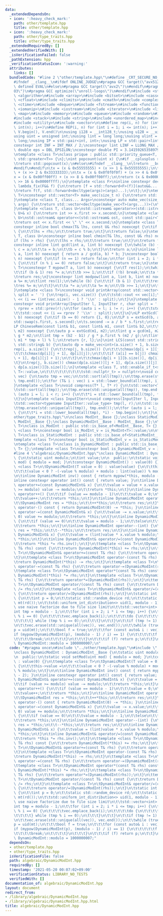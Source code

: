 ```yaml
---
data:
  _extendedDependsOn:
  - icon: ':heavy_check_mark:'
    path: other/template.hpp
    title: other/template.hpp
  - icon: ':heavy_check_mark:'
    path: other/type_traits.hpp
    title: other/type_traits.hpp
  _extendedRequiredBy: []
  _extendedVerifiedWith: []
  _isVerificationFailed: false
  _pathExtension: hpp
  _verificationStatusIcon: ':warning:'
  attributes:
    links: []
  bundledCode: "#line 2 \"other/template.hpp\"\n#define _CRT_SECURE_NO_WARNINGS\n\
    #ifndef __clang__\n#ifdef ONLINE_JUDGE\n#pragma GCC target(\"avx512f\")\n#elif\
    \ defined EVAL\n#else\n#pragma GCC target(\"avx2\")\n#endif\n#pragma GCC optimize(\"\
    O3\")\n#pragma GCC optimize(\"unroll-loops\")\n#endif\n#include <string.h>\n#include\
    \ <algorithm>\n#include <array>\n#include <bitset>\n#include <cassert>\n#include\
    \ <cfloat>\n#include <climits>\n#include <cmath>\n#include <complex>\n#include\
    \ <ctime>\n#include <deque>\n#include <fstream>\n#include <functional>\n#include\
    \ <iomanip>\n#include <iostream>\n#include <iterator>\n#include <list>\n#include\
    \ <map>\n#include <memory>\n#include <queue>\n#include <random>\n#include <set>\n\
    #include <stack>\n#include <string>\n#include <unordered_map>\n#include <unordered_set>\n\
    #include <utility>\n#include <vector>\n\n#define rep(i, n) for (int i = 0; i <\
    \ int(n); i++)\n#define REP(i, n) for (int i = 1; i <= int(n); i++)\n#define all(V)\
    \ V.begin(), V.end()\n\nusing i128 = __int128_t;\nusing u128 = __uint128_t;\n\
    using uint = unsigned int;\nusing lint = long long;\nusing ulint = unsigned long\
    \ long;\nusing IP = std::pair<int, int>;\nusing LP = std::pair<lint, lint>;\n\n\
    constexpr int INF = INT_MAX / 2;\nconstexpr lint LINF = LLONG_MAX / 2;\nconstexpr\
    \ double eps = DBL_EPSILON;\nconstexpr double PI = 3.141592653589793238462643383279;\n\
    \ntemplate <class T>\nclass prique : public std::priority_queue<T, std::vector<T>,\
    \ std::greater<T>> {\n};\nint popcount(uint x) {\n#if __cplusplus >= 202002L\n\
    \treturn std::popcount(x);\n#else\n#ifndef __clang__\n\treturn __builtin_popcount(x);\n\
    #endif\n#endif\n\tx = (x & 0x55555555) + (x >> 1 & 0x55555555);\n\tx = (x & 0x33333333)\
    \ + (x >> 2 & 0x33333333);\n\tx = (x & 0x0f0f0f0f) + (x >> 4 & 0x0f0f0f0f);\n\t\
    x = (x & 0x00ff00ff) + (x >> 8 & 0x00ff00ff);\n\treturn (x & 0x0000ffff) + (x\
    \ >> 16 & 0x0000ffff);\n}\ntemplate <class F>\ninline constexpr decltype(auto)\
    \ lambda_fix(F&& f) {\n\treturn [f = std::forward<F>(f)](auto&&... args) {\n\t\
    \treturn f(f, std::forward<decltype(args)>(args)...);\n\t};\n}\ntemplate <class\
    \ T>\nconstexpr std::vector<T> make_vec(size_t n) {\n\treturn std::vector<T>(n);\n\
    }\ntemplate <class T, class... Args>\nconstexpr auto make_vec(size_t n, Args&&...\
    \ args) {\n\treturn std::vector<decltype(make_vec<T>(args...))>(\n\t\tn, make_vec<T>(std::forward<Args>(args)...));\n\
    }\ntemplate <class T, class U>\nstd::istream& operator>>(std::istream& ist, std::pair<T,\
    \ U>& x) {\n\treturn ist >> x.first >> x.second;\n}\ntemplate <class T, class\
    \ U>\nstd::ostream& operator<<(std::ostream& ost, const std::pair<T, U>& x) {\n\
    \treturn ost << x.first << \" \" << x.second;\n}\ntemplate <class T, class U>\n\
    constexpr inline bool chmax(T& lhs, const U& rhs) noexcept {\n\tif (lhs < rhs)\
    \ {\n\t\tlhs = rhs;\n\t\treturn true;\n\t}\n\treturn false;\n}\ntemplate <class\
    \ T, class U>\nconstexpr inline bool chmin(T& lhs, const U& rhs) noexcept {\n\t\
    if (lhs > rhs) {\n\t\tlhs = rhs;\n\t\treturn true;\n\t}\n\treturn false;\n}\n\
    constexpr inline lint gcd(lint a, lint b) noexcept {\n\twhile (b) {\n\t\tlint\
    \ c = a;\n\t\ta = b;\n\t\tb = c % b;\n\t}\n\treturn a;\n}\ninline lint lcm(lint\
    \ a, lint b) noexcept { return a / gcd(a, b) * b; }\nconstexpr bool isprime(lint\
    \ n) noexcept {\n\tif (n == 1) return false;\n\tfor (int i = 2; i * i <= n; i++)\
    \ {\n\t\tif (n % i == 0) return false;\n\t}\n\treturn true;\n}\ntemplate <class\
    \ T>\nconstexpr T mypow(T a, lint b) noexcept {\n\tT res(1);\n\twhile (true) {\n\
    \t\tif (b & 1) res *= a;\n\t\tb >>= 1;\n\t\tif (!b) break;\n\t\ta *= a;\n\t}\n\
    \treturn res;\n}\nconstexpr lint modpow(lint a, lint b, lint m) noexcept {\n\t\
    a %= m;\n\tlint res(1);\n\twhile (b) {\n\t\tif (b & 1) {\n\t\t\tres *= a;\n\t\t\
    \tres %= m;\n\t\t}\n\t\ta *= a;\n\t\ta %= m;\n\t\tb >>= 1;\n\t}\n\treturn res;\n\
    }\ntemplate <class T>\nconstexpr void printArray(const std::vector<T>& vec, char\
    \ split = ' ') {\n\trep(i, vec.size()) {\n\t\tstd::cout << vec[i];\n\t\tstd::cout\
    \ << (i == (int)vec.size() - 1 ? '\\n' : split);\n\t}\n}\ntemplate <class InputIter>\n\
    constexpr void printArray(InputIter l, InputIter r, char split = ' ') {\n\tauto\
    \ rprev = std::prev(r);\n\tfor (auto i = l; i != r; i++) {\n\t\tstd::cout << *i;\n\
    \t\tstd::cout << (i == rprev ? '\\n' : split);\n\t}\n}\nLP extGcd(lint a, lint\
    \ b) noexcept {\n\tif (b == 0) return {1, 0};\n\tLP s = extGcd(b, a % b);\n\t\
    std::swap(s.first, s.second);\n\ts.second -= a / b * s.first;\n\treturn s;\n}\n\
    LP ChineseRem(const lint& b1, const lint& m1, const lint& b2,\n\t\t\t  const lint&\
    \ m2) noexcept {\n\tauto p = extGcd(m1, m2);\n\tlint g = gcd(m1, m2), l = m1 /\
    \ g * m2;\n\tlint tmp = (b2 - b1) / g * p.first % (m2 / g);\n\tlint r = (b1 +\
    \ m1 * tmp + l) % l;\n\treturn {r, l};\n}\nint LCS(const std::string& a, const\
    \ std::string& b) {\n\tauto dp = make_vec<int>(a.size() + 1, b.size() + 1);\n\t\
    rep(i, a.size()) {\n\t\trep(j, b.size()) {\n\t\t\tchmax(dp[i + 1][j], dp[i][j]);\n\
    \t\t\tchmax(dp[i][j + 1], dp[i][j]);\n\t\t\tif (a[i] == b[j]) chmax(dp[i + 1][j\
    \ + 1], dp[i][j] + 1);\n\t\t}\n\t\tchmax(dp[i + 1][b.size()], dp[i][b.size()]);\n\
    \t}\n\trep(j, b.size()) chmax(dp[a.size()][j + 1], dp[a.size()][j]);\n\treturn\
    \ dp[a.size()][b.size()];\n}\ntemplate <class T, std::enable_if_t<std::is_convertible<int,\
    \ T>::value,\n\t\t\t\t\t\t\t\t\tstd::nullptr_t> = nullptr>\nvoid compress(std::vector<T>&\
    \ vec) {\n\tauto tmp = vec;\n\tstd::sort(all(tmp));\n\ttmp.erase(std::unique(all(tmp)),\
    \ tmp.end());\n\tfor (T& i : vec) i = std::lower_bound(all(tmp), i) - tmp.begin();\n\
    }\ntemplate <class T>\nvoid compress(T* l, T* r) {\n\tstd::vector<T> tmp(l, r);\n\
    \tstd::sort(all(tmp));\n\ttmp.erase(std::unique(all(tmp)), tmp.end());\n\tfor\
    \ (auto i = l; i < r; i++) {\n\t\t*i = std::lower_bound(all(tmp), *i) - tmp.begin();\n\
    \t}\n}\ntemplate <class InputIter>\nvoid compress(InputIter l, InputIter r) {\n\
    \tstd::vector<typename InputIter::value_type> tmp(l, r);\n\tstd::sort(all(tmp));\n\
    \ttmp.erase(std::unique(all(tmp)), tmp.end());\n\tfor (auto i = l; i < r; i++)\
    \ {\n\t\t*i = std::lower_bound(all(tmp), *i) - tmp.begin();\n\t}\n}\n#line 3 \"\
    other/type_traits.hpp\"\n\nclass ModInt__Base {};\nclass StaticModInt__Base :\
    \ ModInt__Base {};\nclass DynamicModInt__Base : ModInt__Base {};\n\ntemplate <class\
    \ T>\nclass is_ModInt : public std::is_base_of<ModInt__Base, T> {};\ntemplate\
    \ <class T>\nconstexpr bool is_ModInt_v = is_ModInt<T>::value;\n\ntemplate <class\
    \ T>\nclass is_StaticModInt : public std::is_base_of<StaticModInt__Base, T> {};\n\
    template <class T>\nconstexpr bool is_StaticModInt_v = is_StaticModInt<T>::value;\n\
    \ntemplate <class T>\nclass is_DynamicModInt : public std::is_base_of<DynamicModInt__Base,\
    \ T> {};\ntemplate <class T>\nconstexpr bool is_DynamicModInt_v = is_DynamicModInt<T>::value;\n\
    #line 4 \"algebraic/DynamicModInt.hpp\"\nclass DynamicModInt : DynamicModInt__Base\
    \ {\n\tstatic uint modulo;\n\tint value;\n\n  public:\n\tstatic void setMod(uint\
    \ mod) { modulo = mod; }\n\tconstexpr DynamicModInt() : value(0) {}\n\ttemplate\
    \ <class T>\n\tDynamicModInt(T value = 0) : value(value) {\n\t\tthis->value =\n\
    \t\t\t(value < 0 ? -(-value % modulo) + modulo : lint(value)) % modulo;\n\t}\n\
    \n\tinline DynamicModInt inv() const { return mypow(*this, modulo - 2); }\n\t\
    inline constexpr operator int() const { return value; }\n\tinline DynamicModInt&\
    \ operator+=(const DynamicModInt& x) {\n\t\tvalue = value + x.value;\n\t\tif (value\
    \ >= modulo) value -= modulo;\n\t\treturn *this;\n\t}\n\tinline DynamicModInt&\
    \ operator++() {\n\t\tif (value == modulo - 1)\n\t\t\tvalue = 0;\n\t\telse\n\t\
    \t\tvalue++;\n\t\treturn *this;\n\t}\n\tinline DynamicModInt operator++(int) {\n\
    \t\tDynamicModInt res = *this;\n\t\t++*this;\n\t\treturn res;\n\t}\n\tinline DynamicModInt\
    \ operator-() const { return DynamicModInt(0) -= *this; }\n\tinline DynamicModInt&\
    \ operator-=(const DynamicModInt& x) {\n\t\tvalue -= x.value;\n\t\tif (value <\
    \ 0) value += modulo;\n\t\treturn *this;\n\t}\n\tinline DynamicModInt& operator--()\
    \ {\n\t\tif (value == 0)\n\t\t\tvalue = modulo - 1;\n\t\telse\n\t\t\tvalue--;\n\
    \t\treturn *this;\n\t}\n\tinline DynamicModInt operator--(int) {\n\t\tDynamicModInt\
    \ res = *this;\n\t\t--*this;\n\t\treturn res;\n\t}\n\tinline DynamicModInt& operator*=(const\
    \ DynamicModInt& x) {\n\t\tvalue = (lint)value * x.value % modulo;\n\t\treturn\
    \ *this;\n\t}\n\tinline DynamicModInt& operator/=(const DynamicModInt& rhs) {\n\
    \t\treturn *this *= rhs.inv();\n\t}\n\ttemplate <class T>\n\tDynamicModInt operator+(const\
    \ T& rhs) const {\n\t\treturn DynamicModInt(*this) += rhs;\n\t}\n\ttemplate <class\
    \ T>\n\tDynamicModInt& operator+=(const T& rhs) {\n\t\treturn operator+=(DynamicModInt(rhs));\n\
    \t}\n\ttemplate <class T>\n\tDynamicModInt operator-(const T& rhs) const {\n\t\
    \treturn DynamicModInt(*this) -= rhs;\n\t}\n\ttemplate <class T>\n\tDynamicModInt&\
    \ operator-=(const T& rhs) {\n\t\treturn operator-=(DynamicModInt(rhs));\n\t}\n\
    \ttemplate <class T>\n\tDynamicModInt operator*(const T& rhs) const {\n\t\treturn\
    \ DynamicModInt(*this) *= rhs;\n\t}\n\ttemplate <class T>\n\tDynamicModInt& operator*=(const\
    \ T& rhs) {\n\t\treturn operator*=(DynamicModInt(rhs));\n\t}\n\ttemplate <class\
    \ T>\n\tDynamicModInt operator/(const T& rhs) const {\n\t\treturn DynamicModInt(*this)\
    \ /= rhs;\n\t}\n\ttemplate <class T>\n\tDynamicModInt& operator/=(const T& rhs)\
    \ {\n\t\treturn operator/=(DynamicModInt(rhs));\n\t}\n\tstatic int primitive_root()\
    \ {\n\t\tint p = 0;\n\t\tstatic std::random_device rd;\n\t\tstatic std::mt19937\
    \ mt(rd());\n\t\tstd::uniform_int_distribution<> uid(1, modulo - 1);\n\n\t\t//\
    \ use naive factorize due to file size limit\n\t\tstd::vector<int> vec;\n\t\t\
    int tmp = modulo - 1;\n\t\tfor (int i = 2; i * i <= tmp; i++) {\n\t\t\tif (tmp\
    \ % i == 0) {\n\t\t\t\tvec.emplace_back(i);\n\t\t\t\tdo {\n\t\t\t\t\ttmp /= i;\n\
    \t\t\t\t} while (tmp % i == 0);\n\t\t\t}\n\t\t}\n\t\tif (tmp != 1) vec.emplace_back(tmp);\n\
    \n\t\tvec.erase(std::unique(all(vec)), vec.end());\n\t\twhile (true) {\n\t\t\t\
    p = uid(mt);\n\t\t\tbool f = true;\n\t\t\tfor (const auto& i : vec) {\n\t\t\t\t\
    if (mypow(DynamicModInt(p), (modulo - 1) / i) == 1) {\n\t\t\t\t\tf = false;\n\t\
    \t\t\t\tbreak;\n\t\t\t\t}\n\t\t\t}\n\t\t\tif (f) return p;\n\t\t}\n\t}\n};\nuint\
    \ DynamicModInt::modulo = 1000000007;\n"
  code: "#pragma once\n#include \"../other/template.hpp\"\n#include \"../other/type_traits.hpp\"\
    \nclass DynamicModInt : DynamicModInt__Base {\n\tstatic uint modulo;\n\tint value;\n\
    \n  public:\n\tstatic void setMod(uint mod) { modulo = mod; }\n\tconstexpr DynamicModInt()\
    \ : value(0) {}\n\ttemplate <class T>\n\tDynamicModInt(T value = 0) : value(value)\
    \ {\n\t\tthis->value =\n\t\t\t(value < 0 ? -(-value % modulo) + modulo : lint(value))\
    \ % modulo;\n\t}\n\n\tinline DynamicModInt inv() const { return mypow(*this, modulo\
    \ - 2); }\n\tinline constexpr operator int() const { return value; }\n\tinline\
    \ DynamicModInt& operator+=(const DynamicModInt& x) {\n\t\tvalue = value + x.value;\n\
    \t\tif (value >= modulo) value -= modulo;\n\t\treturn *this;\n\t}\n\tinline DynamicModInt&\
    \ operator++() {\n\t\tif (value == modulo - 1)\n\t\t\tvalue = 0;\n\t\telse\n\t\
    \t\tvalue++;\n\t\treturn *this;\n\t}\n\tinline DynamicModInt operator++(int) {\n\
    \t\tDynamicModInt res = *this;\n\t\t++*this;\n\t\treturn res;\n\t}\n\tinline DynamicModInt\
    \ operator-() const { return DynamicModInt(0) -= *this; }\n\tinline DynamicModInt&\
    \ operator-=(const DynamicModInt& x) {\n\t\tvalue -= x.value;\n\t\tif (value <\
    \ 0) value += modulo;\n\t\treturn *this;\n\t}\n\tinline DynamicModInt& operator--()\
    \ {\n\t\tif (value == 0)\n\t\t\tvalue = modulo - 1;\n\t\telse\n\t\t\tvalue--;\n\
    \t\treturn *this;\n\t}\n\tinline DynamicModInt operator--(int) {\n\t\tDynamicModInt\
    \ res = *this;\n\t\t--*this;\n\t\treturn res;\n\t}\n\tinline DynamicModInt& operator*=(const\
    \ DynamicModInt& x) {\n\t\tvalue = (lint)value * x.value % modulo;\n\t\treturn\
    \ *this;\n\t}\n\tinline DynamicModInt& operator/=(const DynamicModInt& rhs) {\n\
    \t\treturn *this *= rhs.inv();\n\t}\n\ttemplate <class T>\n\tDynamicModInt operator+(const\
    \ T& rhs) const {\n\t\treturn DynamicModInt(*this) += rhs;\n\t}\n\ttemplate <class\
    \ T>\n\tDynamicModInt& operator+=(const T& rhs) {\n\t\treturn operator+=(DynamicModInt(rhs));\n\
    \t}\n\ttemplate <class T>\n\tDynamicModInt operator-(const T& rhs) const {\n\t\
    \treturn DynamicModInt(*this) -= rhs;\n\t}\n\ttemplate <class T>\n\tDynamicModInt&\
    \ operator-=(const T& rhs) {\n\t\treturn operator-=(DynamicModInt(rhs));\n\t}\n\
    \ttemplate <class T>\n\tDynamicModInt operator*(const T& rhs) const {\n\t\treturn\
    \ DynamicModInt(*this) *= rhs;\n\t}\n\ttemplate <class T>\n\tDynamicModInt& operator*=(const\
    \ T& rhs) {\n\t\treturn operator*=(DynamicModInt(rhs));\n\t}\n\ttemplate <class\
    \ T>\n\tDynamicModInt operator/(const T& rhs) const {\n\t\treturn DynamicModInt(*this)\
    \ /= rhs;\n\t}\n\ttemplate <class T>\n\tDynamicModInt& operator/=(const T& rhs)\
    \ {\n\t\treturn operator/=(DynamicModInt(rhs));\n\t}\n\tstatic int primitive_root()\
    \ {\n\t\tint p = 0;\n\t\tstatic std::random_device rd;\n\t\tstatic std::mt19937\
    \ mt(rd());\n\t\tstd::uniform_int_distribution<> uid(1, modulo - 1);\n\n\t\t//\
    \ use naive factorize due to file size limit\n\t\tstd::vector<int> vec;\n\t\t\
    int tmp = modulo - 1;\n\t\tfor (int i = 2; i * i <= tmp; i++) {\n\t\t\tif (tmp\
    \ % i == 0) {\n\t\t\t\tvec.emplace_back(i);\n\t\t\t\tdo {\n\t\t\t\t\ttmp /= i;\n\
    \t\t\t\t} while (tmp % i == 0);\n\t\t\t}\n\t\t}\n\t\tif (tmp != 1) vec.emplace_back(tmp);\n\
    \n\t\tvec.erase(std::unique(all(vec)), vec.end());\n\t\twhile (true) {\n\t\t\t\
    p = uid(mt);\n\t\t\tbool f = true;\n\t\t\tfor (const auto& i : vec) {\n\t\t\t\t\
    if (mypow(DynamicModInt(p), (modulo - 1) / i) == 1) {\n\t\t\t\t\tf = false;\n\t\
    \t\t\t\tbreak;\n\t\t\t\t}\n\t\t\t}\n\t\t\tif (f) return p;\n\t\t}\n\t}\n};\nuint\
    \ DynamicModInt::modulo = 1000000007;"
  dependsOn:
  - other/template.hpp
  - other/type_traits.hpp
  isVerificationFile: false
  path: algebraic/DynamicModInt.hpp
  requiredBy: []
  timestamp: '2021-05-20 00:07:02+09:00'
  verificationStatus: LIBRARY_NO_TESTS
  verifiedWith: []
documentation_of: algebraic/DynamicModInt.hpp
layout: document
redirect_from:
- /library/algebraic/DynamicModInt.hpp
- /library/algebraic/DynamicModInt.hpp.html
title: algebraic/DynamicModInt.hpp
---
```


